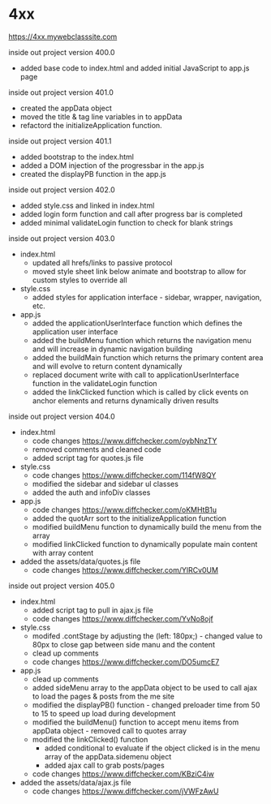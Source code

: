 # 4xx

https://4xx.mywebclasssite.com

inside out project version 400.0
- added base code to index.html and added initial JavaScript to app.js page

inside out project version 401.0
- created the appData object
- moved the title & tag line variables in to appData 
- refactord the initializeApplication function.

inside out project version 401.1
- added bootstrap to the index.html
- added a DOM injection of the progressbar in the app.js
- created the displayPB function in the app.js

inside out project version 402.0
- added style.css and linked in index.html
- added login form function and call after progress bar is completed
- added minimal validateLogin function to check for blank strings

inside out project version 403.0
- index.html
    - updated all hrefs/links to passive protocol
    - moved style sheet link below animate and bootstrap to allow for custom styles to override all
- style.css
    - added styles for application interface - sidebar, wrapper, navigation, etc.
- app.js
    - added the applicationUserInterface function which defines the application user interface
    - added the buildMenu function which returns the navigation menu and will increase in dynamic navigation building
    - added the buildMain function which returns the primary content area and will evolve to return content dynamically
    - replaced document write with call to applicationUserInterface function in the validateLogin function
    - added the linkClicked function which is called by click events on anchor elements and returns dynamically driven results

inside out project version 404.0
- index.html
    - code changes https://www.diffchecker.com/oybNnzTY
    - removed comments and cleaned code
    - added script tag for quotes.js file
- style.css
    - code changes https://www.diffchecker.com/114fW8QY
    - modified the sidebar and sidebar ul classes 
    - added the auth and infoDiv classes
- app.js
     - code changes https://www.diffchecker.com/oKMHtB1u
     - added the quotArr sort to the initializeApplication function
     - modified buildMenu function to dynamically build the menu from the array
     - modified linkClicked function to dynamically populate main content with array content
- added the assets/data/quotes.js file
     - code changes https://www.diffchecker.com/YlRCv0UM
     

inside out project version 405.0
- index.html
    - added script tag to pull in ajax.js file
    - code changes https://www.diffchecker.com/YvNo8ojf
- style.css
    - modifed .contStage by adjusting the (left: 180px;) - changed value to 80px to close gap between side manu and the content
    - clead up comments
    - code changes https://www.diffchecker.com/DO5umcE7
- app.js
    - clead up comments
    - added sideMenu array to the appData object to be used to call ajax to load the pages & posts from the me site
    - modified the displayPB() function - changed preloader time from 50 to 15 to speed up load during development
    - modified the buildMenu() function to accept menu items from appData object - removed call to quotes array
    - modified the linkClicked() function 
         - added conditional to evaluate if the object clicked is in the menu array of the appData.sidemenu object
         - added ajax call to grab posts/pages
    - code changes https://www.diffchecker.com/KBziC4iw
- added the assets/data/ajax.js file
     - code changes https://www.diffchecker.com/jVWFzAwU     
     
     
     
     